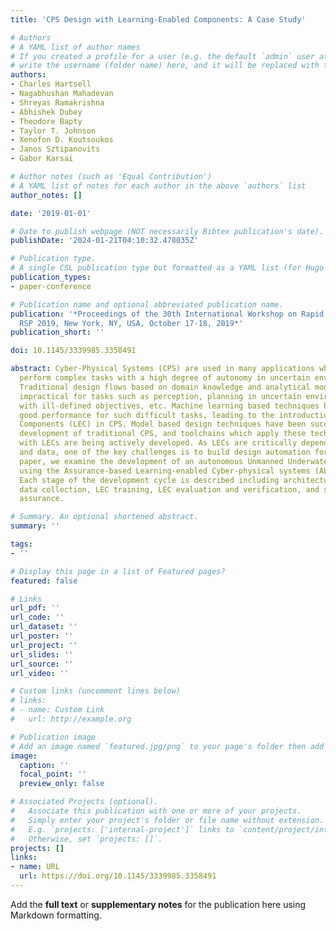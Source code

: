 ```yaml
---
title: 'CPS Design with Learning-Enabled Components: A Case Study'

# Authors
# A YAML list of author names
# If you created a profile for a user (e.g. the default `admin` user at `content/authors/admin/`), 
# write the username (folder name) here, and it will be replaced with their full name and linked to their profile.
authors:
- Charles Hartsell
- Nagabhushan Mahadevan
- Shreyas Ramakrishna
- Abhishek Dubey
- Theodore Bapty
- Taylor T. Johnson
- Xenofon D. Koutsoukos
- Janos Sztipanovits
- Gabor Karsai

# Author notes (such as 'Equal Contribution')
# A YAML list of notes for each author in the above `authors` list
author_notes: []

date: '2019-01-01'

# Date to publish webpage (NOT necessarily Bibtex publication's date).
publishDate: '2024-01-21T04:10:32.478035Z'

# Publication type.
# A single CSL publication type but formatted as a YAML list (for Hugo requirements).
publication_types:
- paper-conference

# Publication name and optional abbreviated publication name.
publication: '*Proceedings of the 30th International Workshop on Rapid System Prototyping,
  RSP 2019, New York, NY, USA, October 17-18, 2019*'
publication_short: ''

doi: 10.1145/3339985.3358491

abstract: Cyber-Physical Systems (CPS) are used in many applications where they must
  perform complex tasks with a high degree of autonomy in uncertain environments.
  Traditional design flows based on domain knowledge and analytical models are often
  impractical for tasks such as perception, planning in uncertain environments, control
  with ill-defined objectives, etc. Machine learning based techniques have demonstrated
  good performance for such difficult tasks, leading to the introduction of Learning-Enabled
  Components (LEC) in CPS. Model based design techniques have been successful in the
  development of traditional CPS, and toolchains which apply these techniques to CPS
  with LECs are being actively developed. As LECs are critically dependent on training
  and data, one of the key challenges is to build design automation for them. In this
  paper, we examine the development of an autonomous Unmanned Underwater Vehicle (UUV)
  using the Assurance-based Learning-enabled Cyber-physical systems (ALC) Toolchain.
  Each stage of the development cycle is described including architectural modeling,
  data collection, LEC training, LEC evaluation and verification, and system-level
  assurance.

# Summary. An optional shortened abstract.
summary: ''

tags:
- ''

# Display this page in a list of Featured pages?
featured: false

# Links
url_pdf: ''
url_code: ''
url_dataset: ''
url_poster: ''
url_project: ''
url_slides: ''
url_source: ''
url_video: ''

# Custom links (uncomment lines below)
# links:
# - name: Custom Link
#   url: http://example.org

# Publication image
# Add an image named `featured.jpg/png` to your page's folder then add a caption below.
image:
  caption: ''
  focal_point: ''
  preview_only: false

# Associated Projects (optional).
#   Associate this publication with one or more of your projects.
#   Simply enter your project's folder or file name without extension.
#   E.g. `projects: ['internal-project']` links to `content/project/internal-project/index.md`.
#   Otherwise, set `projects: []`.
projects: []
links:
- name: URL
  url: https://doi.org/10.1145/3339985.3358491
---
```


Add the **full text** or **supplementary notes** for the publication here using Markdown formatting.

